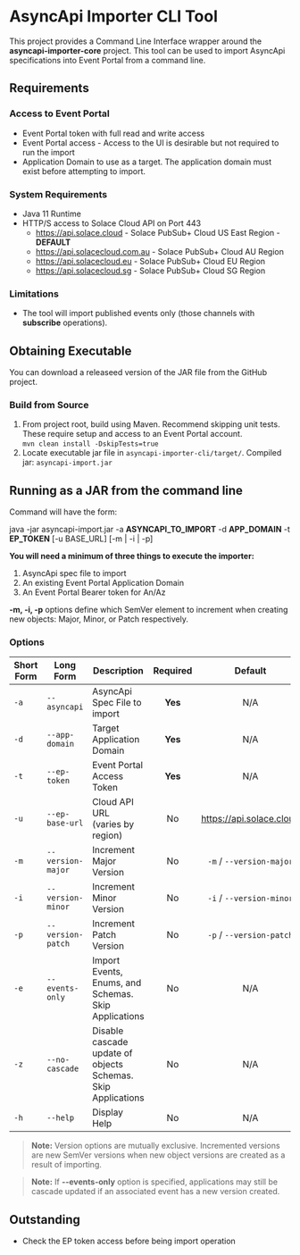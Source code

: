 # AsyncApi Importer CLI Tool
This project provides a Command Line Interface wrapper around the **asyncapi-importer-core** project. This tool can be used to import AsyncApi specifications into Event Portal from a command line.

## Requirements

### Access to Event Portal
- Event Portal token with full read and write access
- Event Portal access - Access to the UI is desirable but not required to run the import
- Application Domain to use as a target. The application domain must exist before attempting to import.

### System Requirements
- Java 11 Runtime
- HTTP/S access to Solace Cloud API on Port 443
    - https://api.solace.cloud - Solace PubSub+ Cloud US East Region - **DEFAULT**
    - https://api.solacecloud.com.au - Solace PubSub+ Cloud AU Region
    - https://api.solacecloud.eu - Solace PubSub+ Cloud EU Region
    - https://api.solacecloud.sg - Solace PubSub+ Cloud SG Region

### Limitations
- The tool will import published events only (those channels with **subscribe** operations).

## Obtaining Executable
You can download a releaseed version of the JAR file from the GitHub project.

### Build from Source
1. From project root, build using Maven. Recommend skipping unit tests. These require setup and access to an Event Portal account.<br>`mvn clean install -DskipTests=true`
2. Locate executable jar file in `asyncapi-importer-cli/target/`. Compiled jar: `asyncapi-import.jar`

## Running as a JAR from the command line

Command will have the form:

java -jar asyncapi-import.jar -a **ASYNCAPI_TO_IMPORT** -d **APP_DOMAIN** -t **EP_TOKEN** [-u BASE_URL] [-m | -i | -p]

**You will need a minimum of three things to execute the importer:**
1. AsyncApi spec file to import
2. An existing Event Portal Application Domain
3. An Event Portal Bearer token for An/Az

**-m, -i, -p** options define which SemVer element to increment when creating new objects: Major, Minor, or Patch respectively.

### Options
|Short<br>Form|Long Form|Description|Required|Default|
|---|---|---|:---:|:---:|
|`-a`|`--asyncapi`|AsyncApi Spec File to import|**Yes**|N/A|
|`-d`|`--app-domain`|Target Application Domain|**Yes**|N/A|
|`-t`|`--ep-token`|Event Portal Access Token|**Yes**|N/A|
|`-u`|`--ep-base-url`|Cloud API URL<br>(varies by region)|No|https://api.solace.cloud|
|`-m`|`--version-major`|Increment Major Version|No|`-m` / `--version-major`|
|`-i`|`--version-minor`|Increment Minor Version|No|`-i` / `--version-minor`|
|`-p`|`--version-patch`|Increment Patch Version|No|`-p` / `--version-patch`|
|`-e`|`--events-only`|Import Events, Enums, and<br>Schemas. Skip Applications|No|N/A|
|`-z`|`--no-cascade`|Disable cascade update of objects<br>Schemas. Skip Applications|No|N/A|
|`-h`|`--help`|Display Help|No|N/A|

> **Note:** Version options are mutually exclusive. Incremented versions are new SemVer versions when new object versions are created as a result of importing.

> **Note:** If **--events-only** option is specified, applications may still be cascade updated if an associated event has a new version created.

## Outstanding
- Check the EP token access before being import operation
